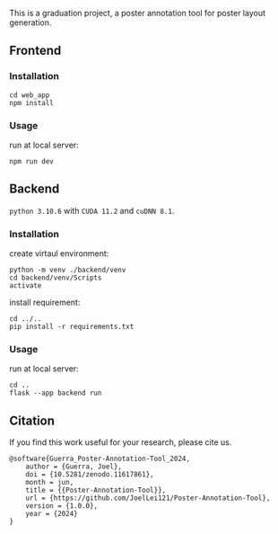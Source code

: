 This is a graduation project, a poster annotation tool for poster layout generation.

## Frontend

### Installation
```
cd web_app
npm install
```
### Usage
run at local server:
```
npm run dev
```

## Backend

`python 3.10.6` with `CUDA 11.2` and `cuDNN 8.1`.

### Installation
create virtaul environment:
```
python -m venv ./backend/venv
cd backend/venv/Scripts
activate
```
install requirement:
```
cd ../..
pip install -r requirements.txt
```
### Usage
run at local server:
```
cd ..
flask --app backend run
```


## Citation
If you find this work useful for your research, please cite us.
```
@software{Guerra_Poster-Annotation-Tool_2024,
    author = {Guerra, Joel},
    doi = {10.5281/zenodo.11617861},
    month = jun,
    title = {{Poster-Annotation-Tool}},
    url = {https://github.com/JoelLei121/Poster-Annotation-Tool},
    version = {1.0.0},
    year = {2024}
}
```